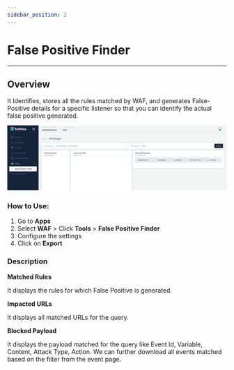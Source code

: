 ```yaml
---
sidebar_position: 2
---
```


# False Positive Finder
---

## Overview

It Identifies, stores all the rules matched by WAF, and generates False-Positive details for a specific listener so that you can identify the actual false positive generated.
   
![FP Finder](/img/waf/v7/docs/false_positive.png)


### How to Use:
1. Go to **Apps** 
2. Select **WAF**  > Click **Tools** > **False Positive Finder**
3. Configure the settings 
4. Click on **Export**

### Description

**Matched Rules**

It displays the rules for which False Positive is generated.

**Impacted URLs**

It displays all matched URLs for the query.

**Blocked Payload**

It displays the payload matched for the query like Event Id, Variable, Content, Attack Type, Action.
We can further download all events matched based on the filter from the event page.

